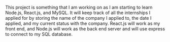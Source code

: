 This project is something that I am working on as I am starting to learn Node.js, React.js, and MySQL. It will keep track of all the internships I applied for by 
storing the name of the company I applied to, the date I applied, and my current status with the company. React.js will work as my front end, and Node.js will work as the
back end server and will use express to connect to my SQL database.

